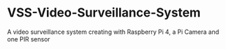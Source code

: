 # VSS-Video-Surveillance-System
A video surveillance system creating with Raspberry Pi 4, a Pi Camera and one PIR sensor
